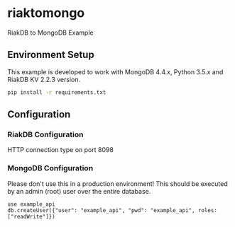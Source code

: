 # riaktomongo
RiakDB to MongoDB Example

## Environment Setup
This example is developed to work with MongoDB 4.4.x, Python 3.5.x and RiakDB KV 2.2.3 version.
```bash
pip install -r requirements.txt
```

## Configuration

### RiakDB Configuration
HTTP connection type on port 8098

### MongoDB Configuration
Please don't use this in a production environment! This should be executed by an admin (root) user over the entire database.
```
use example_api
db.createUser({"user": "example_api", "pwd": "example_api", roles: ["readWrite"]})
```